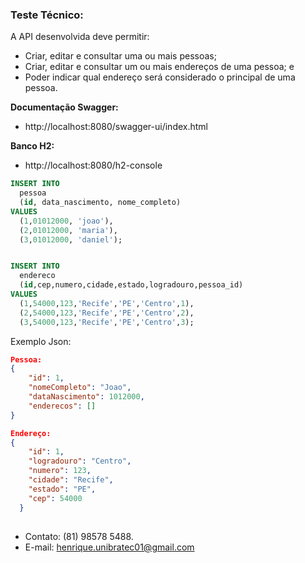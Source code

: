 ### Teste Técnico:
A API desenvolvida deve permitir:
- Criar, editar e consultar uma ou mais pessoas;
- Criar, editar e consultar um ou mais endereços de uma pessoa; e
- Poder indicar qual endereço será considerado o principal de uma pessoa.

**Documentação Swagger:**
- http://localhost:8080/swagger-ui/index.html

**Banco H2:**
- http://localhost:8080/h2-console

```sql
INSERT INTO
  pessoa
  (id, data_nascimento, nome_completo)
VALUES
  (1,01012000, 'joao'),
  (2,01012000, 'maria'),
  (3,01012000, 'daniel');


INSERT INTO
  endereco
  (id,cep,numero,cidade,estado,logradouro,pessoa_id)
VALUES
  (1,54000,123,'Recife','PE','Centro',1),
  (2,54000,123,'Recife','PE','Centro',2),
  (3,54000,123,'Recife','PE','Centro',3);
```

Exemplo Json:
```json
Pessoa:
{
    "id": 1,
    "nomeCompleto": "Joao",
    "dataNascimento": 1012000,
    "enderecos": []
}

Endereço:
{
    "id": 1,
    "logradouro": "Centro",
    "numero": 123,
    "cidade": "Recife",
    "estado": "PE",
    "cep": 54000
  }
```

##

- Contato: (81) 98578 5488.
- E-mail: henrique.unibratec01@gmail.com

##
